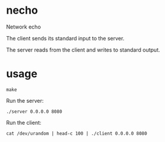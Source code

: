 # necho
Network echo

The client sends its standard input to the server.

The server reads from the client and writes to standard output.

# usage

```
make
```

Run the server:
```
./server 0.0.0.0 8080
```

Run the client:
```
cat /dev/urandom | head-c 100 | ./client 0.0.0.0 8080
```
